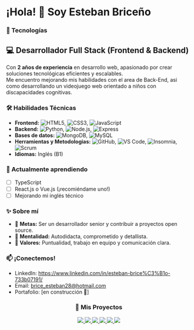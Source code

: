 # ¡Hola! 👋 Soy Esteban Briceño

### 🔧 Tecnologías  



## 💻 Desarrollador Full Stack (Frontend & Backend)
Con **2 años de experiencia** en desarrollo web, apasionado por crear soluciones tecnológicas eficientes y escalables.  
Me encuentro mejorando mis habilidades con el area de Back-End, asi como desarrollando un videojuego web orientado a 
niños con discapacidades cognitivas.

### 🛠️ Habilidades Técnicas  
- **Frontend:** ![HTML5](https://img.shields.io/badge/HTML5-E34F26?style=flat&logo=html5&logoColor=white), ![CSS3](https://img.shields.io/badge/CSS3-1572B6?style=flat&logo=css3&logoColor=white), ![JavaScript](https://img.shields.io/badge/JavaScript-F7DF1E?style=flat&logo=javascript&logoColor=black)  
- **Backend:** ![Python](https://img.shields.io/badge/Python-3776AB?style=flat&logo=python&logoColor=white), ![Node.js](https://img.shields.io/badge/Node.js-339933?style=flat&logo=nodedotjs&logoColor=white), ![Express](https://img.shields.io/badge/Express-000000?style=flat&logo=express&logoColor=white)  
- **Bases de datos:** ![MongoDB](https://img.shields.io/badge/MongoDB-47A248?style=flat&logo=mongodb&logoColor=white), ![MySQL](https://img.shields.io/badge/MySQL-4479A1?style=flat&logo=mysql&logoColor=white)  
- **Herramientas y Metodologias:** ![GitHub](https://img.shields.io/badge/GitHub-181717?style=for-the-badge&logo=github&logoColor=white), ![VS Code](https://img.shields.io/badge/VS_Code-007ACC?style=for-the-badge&logo=visualstudiocode&logoColor=white), ![Insomnia](https://img.shields.io/badge/Insomnia-5849BE?style=for-the-badge&logo=insomnia&logoColor=white), ![Scrum](https://img.shields.io/badge/Scrum-6DB33F?style=for-the-badge&logo=scrumalliance&logoColor=white)
- **Idiomas:** Inglés (B1)  

### 🌱 Actualmente aprendiendo  
- [ ] TypeScript  
- [ ] React.js o Vue.js (¡recomiéndame uno!)  
- [ ] Mejorando mi inglés técnico  

### ✨ Sobre mí  
- 🎯 **Metas:** Ser un desarrollador senior y contribuir a proyectos open source.  
- 🧠 **Mentalidad:** Autodidacta, comprometido y detallista.  
- 🤝 **Valores:** Puntualidad, trabajo en equipo y comunicación clara.  

### 📫 ¡Conectemos!  
- LinkedIn: https://www.linkedin.com/in/esteban-brice%C3%B1o-733b07191/  
- Email: brice_esteban28@hotmail.com  
- Portafolio: [en construcción 🚧]
  

<div align="center">
  <h3>🌟 Mis Proyectos</h3>
  <a href="https://github.com/tuusuario/repo1](https://github.com/Est3eb4n/Examen_ExpressJS_Brice-oOrtizEsteban-main.git)">
    <img src="https://github-readme-stats.vercel.app/api/pin/?username=tuusuario&repo=repo1&theme=radical" />
  </a>
  <a href="https://github.com/tuusuario/repo2](https://github.com/Est3eb4n/Revew_Ecommers_BackEnd.git)">
    <img src="https://github-readme-stats.vercel.app/api/pin/?username=tuusuario&repo=repo2&theme=radical" />
  </a>
  <a href="https://github.com/Est3eb4n/Est3eb4n-proyecto_acme_school_frontend.git">
    <img src="https://github-readme-stats.vercel.app/api/pin/?username=tuusuario&repo=repo2&theme=radical" />
  </a>
  <a href="https://github.com/Est3eb4n/appy_web_acme_school_front.git">
    <img src="https://github-readme-stats.vercel.app/api/pin/?username=tuusuario&repo=repo2&theme=radical" />
  </a>
  <a href="https://github.com/Est3eb4n/Proyectoclinica_JavaScript_Brice-oOrtizEsteban.git">
    <img src="https://github-readme-stats.vercel.app/api/pin/?username=tuusuario&repo=repo2&theme=radical" />
  </a>
  <a href="https://github.com/Est3eb4n/proyecto_libretia_virtual.git">
    <img src="https://github-readme-stats.vercel.app/api/pin/?username=tuusuario&repo=repo2&theme=radical" />
  </a>
</div>
